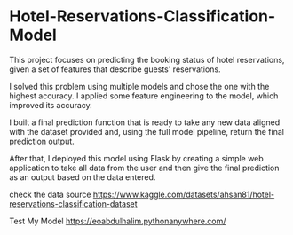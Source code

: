 # Hotel-Reservations-Classification-Model

This project focuses on predicting the booking status of hotel reservations, 
given a set of features that describe guests' reservations.

I solved this problem using multiple models and chose the one with the highest accuracy. 
I applied some feature engineering to the model, which improved its accuracy.

I built a final prediction function that is ready to take any new data aligned with the dataset provided and, 
using the full model pipeline, return the final prediction output.

After that, I deployed this model using Flask by creating a simple web application to take all data 
from the user and then give the final prediction as an output based on the data entered.

check the data source
https://www.kaggle.com/datasets/ahsan81/hotel-reservations-classification-dataset

Test My Model
https://eoabdulhalim.pythonanywhere.com/
